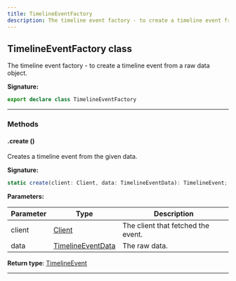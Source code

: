 ```yaml
---
title: TimelineEventFactory
description: The timeline event factory - to create a timeline event from a raw data object.
---
```


## TimelineEventFactory class

The timeline event factory - to create a timeline event from a raw data object.

**Signature:**

```ts
export declare class TimelineEventFactory 
```

---

### Methods

#### .create ()

Creates a timeline event from the given data.




**Signature:**

```ts
static create(client: Client, data: TimelineEventData): TimelineEvent;
```

**Parameters:**

| Parameter | Type | Description |
| --------- | ---- | ----------- |
| client | [Client](/api/Client.md) | The client that fetched the event. |
| data | [TimelineEventData](/api/TimelineEventData.md) | The raw data. |

**Return type**: [TimelineEvent](/api/TimelineEvent.md)

---

